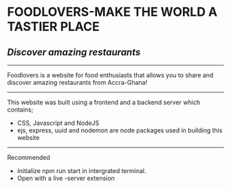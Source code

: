 # **FOODLOVERS-MAKE THE WORLD A TASTIER PLACE**
## _Discover amazing restaurants_

---
 Foodlovers is a website for food enthusiasts that allows you to share and discover amazing restaurants from Accra-Ghana!

 ---
 This website was built using a frontend and a backend server which contains;
 * CSS, Javascript and NodeJS
 * ejs, express,  uuid and nodemon are node packages used in building this website

 ---
Recommended
  * Initialize npm  run start in intergrated terminal.
  * Open with a live -server extension

